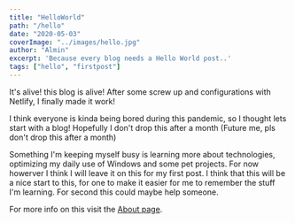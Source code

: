```yaml
---
title: "HelloWorld"
path: "/hello"
date: "2020-05-03"
coverImage: "../images/hello.jpg"
author: "Almin"
excerpt: 'Because every blog needs a Hello World post..'
tags: ["hello", "firstpost"]
---
```


It's alive! this blog is alive! After some screw up and configurations with Netlify, I finally made it work!

I think everyone is kinda being bored during this pandemic, so I thought lets start with a blog! Hopefully I don't drop this after a month (Future me, pls don't drop this after a month)

Something I'm keeping myself busy is learning more about technologies, optimizing my daily use of Windows and some pet projects. For now howerver I think I will leave it on this for my first post. I think that this will be a nice start to this, for one to make it easier for me to remember the stuff I'm learning. For second this could maybe help someone.

For more info on this visit the [About page](/about).


